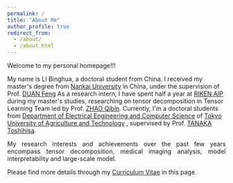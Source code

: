 ```yaml
---
permalink: /
title: "About Me"
author_profile: true
redirect_from: 
  - /about/
  - /about.html
---
```


Welcome to my personal homepage!!! 

<div class="justify">
<p>
My name is LI Binghua, a doctoral student from China. I received my master's degree from 
<a href="https://www.nankai.edu.cn/">Nankai University</a>
in China, under the supervision of Prof. 
<a href="[https://www.nankai.edu.cn/](https://ieeexplore.ieee.org/author/38295033800?history=no&highlight=true&returnType=SEARCH&sortType=newest&pageNumber=1&searchWithin=%22Author%20Ids%22:38295033800&returnFacets=ALL)">DUAN Feng</a>
As a research intern, I have spent half a year at 
<a href="https://www.riken.jp/en/research/labs/aip/">RIKEN AIP</a>
during my master's studies, researching on tensor decomposition in Tensor Learning Team led by Prof. 
<a href="https://scholar.google.com/citations?hl=zh-CN&user=cSQGe3YAAAAJ">ZHAO Qibin</a>.
Currently, I'm a doctoral students from 
<a href="https://www.eecs.tuat.ac.jp/">Department of Electrical Engineering and Computer Science</a>
of 
<a href="https://www.tuat.ac.jp/">Tokyo University of Agriculture and Technology</a>
, supervised by Prof. 
<a href="https://scholar.google.com/citations?hl=zh-CN&user=pBXvYnwAAAAJ">TANAKA Toshihisa</a>.
</p>
</div>


<div style="text-align: justify;">
<p>
My research interests and achievements over the past few years encompass tensor decomposition, medical imaging analysis, model interpretability and large-scale model. 
</p>
</div>


Please find more details through my [Curriculum Vitae](/files/CV.pdf) in this page.


